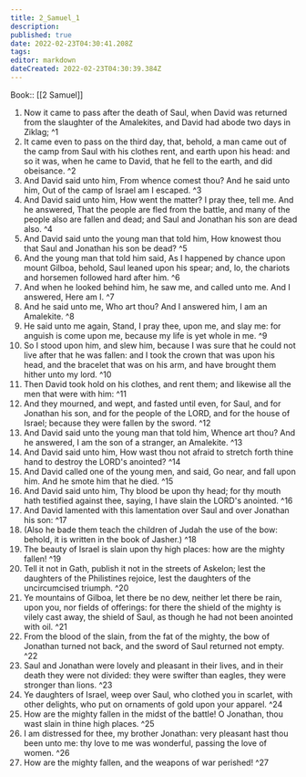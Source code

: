```yaml
---
title: 2_Samuel_1
description: 
published: true
date: 2022-02-23T04:30:41.208Z
tags: 
editor: markdown
dateCreated: 2022-02-23T04:30:39.384Z
---
```


 Book:: [[2 Samuel]]
 1. Now it came to pass after the death of Saul, when David was returned from the slaughter of the Amalekites, and David had abode two days in Ziklag; ^1
 2. It came even to pass on the third day, that, behold, a man came out of the camp from Saul with his clothes rent, and earth upon his head: and so it was, when he came to David, that he fell to the earth, and did obeisance. ^2
 3. And David said unto him, From whence comest thou? And he said unto him, Out of the camp of Israel am I escaped. ^3
 4. And David said unto him, How went the matter? I pray thee, tell me. And he answered, That the people are fled from the battle, and many of the people also are fallen and dead; and Saul and Jonathan his son are dead also. ^4
 5. And David said unto the young man that told him, How knowest thou that Saul and Jonathan his son be dead? ^5
 6. And the young man that told him said, As I happened by chance upon mount Gilboa, behold, Saul leaned upon his spear; and, lo, the chariots and horsemen followed hard after him. ^6
 7. And when he looked behind him, he saw me, and called unto me. And I answered, Here am I. ^7
 8. And he said unto me, Who art thou? And I answered him, I am an Amalekite. ^8
 9. He said unto me again, Stand, I pray thee, upon me, and slay me: for anguish is come upon me, because my life is yet whole in me. ^9
 10. So I stood upon him, and slew him, because I was sure that he could not live after that he was fallen: and I took the crown that was upon his head, and the bracelet that was on his arm, and have brought them hither unto my lord. ^10
 11. Then David took hold on his clothes, and rent them; and likewise all the men that were with him: ^11
 12. And they mourned, and wept, and fasted until even, for Saul, and for Jonathan his son, and for the people of the LORD, and for the house of Israel; because they were fallen by the sword. ^12
 13. And David said unto the young man that told him, Whence art thou? And he answered, I am the son of a stranger, an Amalekite. ^13
 14. And David said unto him, How wast thou not afraid to stretch forth thine hand to destroy the LORD's anointed? ^14
 15. And David called one of the young men, and said, Go near, and fall upon him. And he smote him that he died. ^15
 16. And David said unto him, Thy blood be upon thy head; for thy mouth hath testified against thee, saying, I have slain the LORD's anointed. ^16
 17. And David lamented with this lamentation over Saul and over Jonathan his son: ^17
 18. (Also he bade them teach the children of Judah the use of the bow: behold, it is written in the book of Jasher.) ^18
 19. The beauty of Israel is slain upon thy high places: how are the mighty fallen! ^19
 20. Tell it not in Gath, publish it not in the streets of Askelon; lest the daughters of the Philistines rejoice, lest the daughters of the uncircumcised triumph. ^20
 21. Ye mountains of Gilboa, let there be no dew, neither let there be rain, upon you, nor fields of offerings: for there the shield of the mighty is vilely cast away, the shield of Saul, as though he had not been anointed with oil. ^21
 22. From the blood of the slain, from the fat of the mighty, the bow of Jonathan turned not back, and the sword of Saul returned not empty. ^22
 23. Saul and Jonathan were lovely and pleasant in their lives, and in their death they were not divided: they were swifter than eagles, they were stronger than lions. ^23
 24. Ye daughters of Israel, weep over Saul, who clothed you in scarlet, with other delights, who put on ornaments of gold upon your apparel. ^24
 25. How are the mighty fallen in the midst of the battle! O Jonathan, thou wast slain in thine high places. ^25
 26. I am distressed for thee, my brother Jonathan: very pleasant hast thou been unto me: thy love to me was wonderful, passing the love of women. ^26
 27. How are the mighty fallen, and the weapons of war perished! ^27
